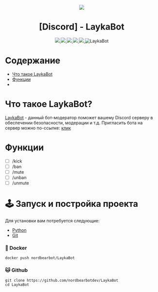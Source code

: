 <p align="center">
  <img src="https://i.discord.fr/PSS.png">
</p>

<h1 align="center">[Discord] - LaykaBot</h1>
<p align="center">
  <a href="https://github.com/nordbearbotdev/LaykaBot/blob/main/LICENSE">
    <img src="https://img.shields.io/badge/License-GPL3-important">
  </a>
  <a href="https://www.python.org">
    <img src="https://img.shields.io/badge/Python-3.9-informational.svg">
  </a>
  <a href="https://github.com/nordbearbotdev/LaykaBot">
    <img src="https://img.shields.io/badge/covarage-95%25-green">
  </a>
  <a href="https://github.com/nordbearbotdev">
    <img src="https://img.shields.io/github/repo-size/AstraaDev/Discord-All-Tools-In-One.svg?label=Repo%20size&style=flat-square">
  </a>
  <a href="https://github.com/nordbearbotdev">
    <img src="https://">
  </a>
    <img src="https://img.shields.io/discord/981289415538266162  " alt="LaykaBot"/></a>
  </a>
</p>



# Содержание
* [Что такое LaykaBot]()
* [Функции]()
* []()

# Что такое LaykaBot?
[LaykaBot]() - данный бот-модератор поможет вашему Discord серверу в обеспечении безопасности, модерации и т.д.
Пригласить бота на сервер можно по-ссылке: [клик](https://discord.com/oauth2/authorize?client_id=992017702522724413&scope=bot+applications.commands)

# Функции
- [ ] /kick
- [ ] /ban
- [ ] /mute
- [ ] /unban
- [ ] /unmute

# 🕹️ Запуск и постройка проекта
Для установки вам потребуется следующие:

- [Python]()
- [Git]()

### 🐳 Docker

```shell
docker push nordbearbot/LaykaBot
```

### 🐱 Github
```shell
git clone https://github.com/nordbearbotdev/LaykaBot
cd LaykaBot
```

